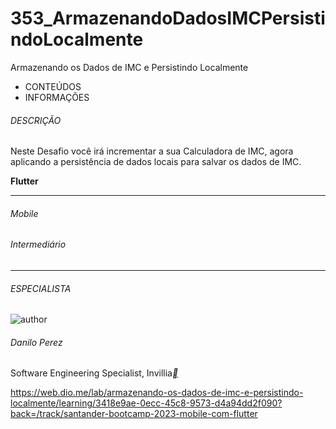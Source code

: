 # 353_ArmazenandoDadosIMCPersistindoLocalmente
Armazenando os Dados de IMC e Persistindo Localmente

- CONTEÚDOS
- INFORMAÇÕES

###### DESCRIÇÃO

Neste Desafio você irá incrementar a sua Calculadora de IMC, agora aplicando a persistência de dados locais para salvar os dados de IMC.

**Flutter**

------

###### Mobile

###### Intermediário

------

###### ESPECIALISTA

![author](https://hermes.dio.me/users/author/photos/40d78e33-9d06-45f8-b010-e3971c8f3108.png)

###### Danilo Perez

Software Engineering Specialist, Invillia[**](https://www.linkedin.com/in/perez-danilo/)



https://web.dio.me/lab/armazenando-os-dados-de-imc-e-persistindo-localmente/learning/3418e9ae-0ecc-45c8-9573-d4a94dd2f090?back=/track/santander-bootcamp-2023-mobile-com-flutter



